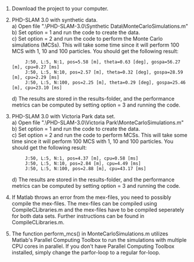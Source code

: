 1. Download the project to your computer.

2. PHD-SLAM 3.0 with synthetic data.\
    a) Open file ".\PHD-SLAM-3.0\Synthetic Data\MonteCarloSimulations.m"\
    b) Set option = 1 and run the code to create the data.\
    c) Set option = 2 and run the code to perform the Monte Carlo simulations (MCSs). This will take some time since it will perform 100 MCS with 1, 10 and 100 particles. You should get the following result:
    
            J:50, L:5, N:1, pos=5.58 [m], theta=0.63 [deg], gospa=56.27 [m], cpu=0.27 [ms]
            J:50, L:5, N:10, pos=2.57 [m], theta=0.32 [deg], gospa=28.59 [m], cpu=2.29 [ms]
            J:50, L:5, N:100, pos=2.25 [m], theta=0.29 [deg], gospa=25.46 [m], cpu=23.10 [ms]
    
    d) The results are stored in the results-folder, and the performance metrics can be computed by setting option = 3 and running the code. 
    
3. PHD-SLAM 3.0 with Victoria Park data set.\
    a) Open file ".\PHD-SLAM-3.0\Victoria Park\MonteCarloSimulations.m"\
    b) Set option = 1 and run the code to create the data.\
    c) Set option = 2 and run the code to perform MCSs. This will take some time since it will perform 100 MCS with 1, 10 and 100 particles. You should get the following result:
    
            J:50, L:5, N:1, pos=4.37 [m], cpu=0.58 [ms]
            J:50, L:5, N:10, pos=2.84 [m], cpu=4.49 [ms]
            J:50, L:5, N:100, pos=2.88 [m], cpu=43.17 [ms]
    
    d) The results are stored in the results-folder, and the performance metrics can be computed by setting option = 3 and running the code. 
    
4. If Matlab throws an error from the mex-files, you need to possibly compile the mex-files. The mex-files can be compiled using CompileCLibraries.m and the mex-files have to be compiled seperately for both data sets. Further instructions can be found in CompileCLibraries.m.     

5. The function perform_mcs() in MonteCarloSimulations.m utilizes Matlab's Parallel Computing Toolbox to run the simulations with multiple CPU cores in parallel. If you don't have Parallel Computing Toolbox installed, simply change the parfor-loop to a regular for-loop.
